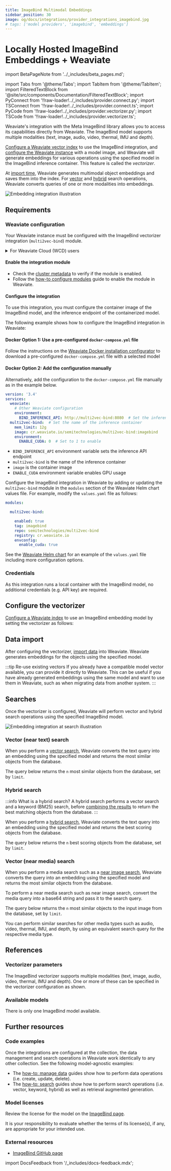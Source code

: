 ```yaml
---
title: ImageBind Multimodal Embeddings
sidebar_position: 30
image: og/docs/integrations/provider_integrations_imagebind.jpg
# tags: ['model providers', 'imagebind', 'embeddings']
---
```


# Locally Hosted ImageBind Embeddings + Weaviate

import BetaPageNote from '../_includes/beta_pages.md';

<BetaPageNote />

import Tabs from '@theme/Tabs';
import TabItem from '@theme/TabItem';
import FilteredTextBlock from '@site/src/components/Documentation/FilteredTextBlock';
import PyConnect from '!!raw-loader!../_includes/provider.connect.py';
import TSConnect from '!!raw-loader!../_includes/provider.connect.ts';
import PyCode from '!!raw-loader!../_includes/provider.vectorizer.py';
import TSCode from '!!raw-loader!../_includes/provider.vectorizer.ts';

Weaviate's integration with the Meta ImageBind library allows you to access its capabilities directly from Weaviate. The ImageBind model supports multiple modalities (text, image, audio, video, thermal, IMU and depth).

[Configure a Weaviate vector index](#configure-the-vectorizer) to use the ImageBind integration, and [configure the Weaviate instance](#weaviate-configuration) with a model image, and Weaviate will generate embeddings for various operations using the specified model in the ImageBind inference container. This feature is called the *vectorizer*.

At [import time](#data-import), Weaviate generates multimodal object embeddings and saves them into the index. For [vector](#vector-near-text-search) and [hybrid](#hybrid-search) search operations, Weaviate converts queries of one or more modalities into embeddings.

![Embedding integration illustration](../_includes/integration_imagebind_embedding.png)

## Requirements

### Weaviate configuration

Your Weaviate instance must be configured with the ImageBind vectorizer integration (`multi2vec-bind`) module.

<details>
  <summary>For Weaviate Cloud (WCD) users</summary>

This integration is not available for Weaviate Cloud (WCD) serverless instances, as it requires spinning up a container with the ImageBind model.

</details>

#### Enable the integration module

- Check the [cluster metadata](../../config-refs/meta.md) to verify if the module is enabled.
- Follow the [how-to configure modules](../../configuration/modules.md) guide to enable the module in Weaviate.

#### Configure the integration

To use this integration, you must configure the container image of the ImageBind model, and the inference endpoint of the containerized model.

The following example shows how to configure the ImageBind integration in Weaviate:

<Tabs groupId="languages">
<TabItem value="docker" label="Docker">

#### Docker Option 1: Use a pre-configured `docker-compose.yml` file

Follow the instructions on the [Weaviate Docker installation configurator](../../installation/docker-compose.md#configurator) to download a pre-configured `docker-compose.yml` file with a selected model
<br/>

#### Docker Option 2: Add the configuration manually

Alternatively, add the configuration to the `docker-compose.yml` file manually as in the example below.

```yaml
version: '3.4'
services:
  weaviate:
    # Other Weaviate configuration
    environment:
      BIND_INFERENCE_API: http://multi2vec-bind:8080  # Set the inference API endpoint
  multi2vec-bind:  # Set the name of the inference container
    mem_limit: 12g
    image: cr.weaviate.io/semitechnologies/multi2vec-bind:imagebind
    environment:
      ENABLE_CUDA: 0  # Set to 1 to enable
```

- `BIND_INFERENCE_API` environment variable sets the inference API endpoint
- `multi2vec-bind` is the name of the inference container
- `image` is the container image
- `ENABLE_CUDA` environment variable enables GPU usage

</TabItem>
<TabItem value="k8s" label="Kubernetes">

Configure the ImageBind integration in Weaviate by adding or updating the `multi2vec-bind` module in the `modules` section of the Weaviate Helm chart values file. For example, modify the `values.yaml` file as follows:

```yaml
modules:

  multi2vec-bind:

    enabled: true
    tag: imagebind
    repo: semitechnologies/multi2vec-bind
    registry: cr.weaviate.io
    envconfig:
      enable_cuda: true
```

See the [Weaviate Helm chart](https://github.com/weaviate/weaviate-helm/blob/master/weaviate/values.yaml) for an example of the `values.yaml` file including more configuration options.

</TabItem>
</Tabs>

### Credentials

As this integration runs a local container with the ImageBind model, no additional credentials (e.g. API key) are required.

## Configure the vectorizer

[Configure a Weaviate index](../../manage-data/collections.mdx#specify-a-vectorizer) to use an ImageBind embedding model by setting the vectorizer as follows:

<Tabs groupId="languages">
  <TabItem value="py" label="Python API v4">
    <FilteredTextBlock
      text={PyCode}
      startMarker="# START BasicMMVectorizerBind"
      endMarker="# END BasicMMVectorizerBind"
      language="py"
    />
  </TabItem>

  <TabItem value="js" label="JS/TS (API v3)">
    <FilteredTextBlock
      text={TSCode}
      startMarker="// START BasicMMVectorizerBind"
      endMarker="// END BasicMMVectorizerBind"
      language="ts"
    />
  </TabItem>

</Tabs>

## Data import

After configuring the vectorizer, [import data](../../manage-data/import.mdx) into Weaviate. Weaviate generates embeddings for the objects using the specified model.

<Tabs groupId="languages">

 <TabItem value="py" label="Python API v4">
    <FilteredTextBlock
      text={PyCode}
      startMarker="# START MMBatchImportExample"
      endMarker="# END MMBatchImportExample"
      language="py"
    />
  </TabItem>

 <TabItem value="js" label="JS/TS (API v3)">
    <FilteredTextBlock
      text={TSCode}
      startMarker="// START MMBatchImportExample"
      endMarker="// END MMBatchImportExample"
      language="ts"
    />
  </TabItem>

</Tabs>

:::tip Re-use existing vectors
If you already have a compatible model vector available, you can provide it directly to Weaviate. This can be useful if you have already generated embeddings using the same model and want to use them in Weaviate, such as when migrating data from another system.
:::

## Searches

Once the vectorizer is configured, Weaviate will perform vector and hybrid search operations using the specified ImageBind model.

![Embedding integration at search illustration](../_includes/integration_imagebind_embedding_search.png)

### Vector (near text) search

When you perform a [vector search](../../search/similarity.md#search-with-text), Weaviate converts the text query into an embedding using the specified model and returns the most similar objects from the database.

The query below returns the `n` most similar objects from the database, set by `limit`.

<Tabs groupId="languages">

 <TabItem value="py" label="Python API v4">
    <FilteredTextBlock
      text={PyCode}
      startMarker="# START NearTextExample"
      endMarker="# END NearTextExample"
      language="py"
    />
  </TabItem>

 <TabItem value="js" label="JS/TS (API v3)">
    <FilteredTextBlock
      text={TSCode}
      startMarker="// START NearTextExample"
      endMarker="// END NearTextExample"
      language="ts"
    />
  </TabItem>

</Tabs>

### Hybrid search

:::info What is a hybrid search?
A hybrid search performs a vector search and a keyword (BM25) search, before [combining the results](../../search/hybrid.md#change-the-ranking-method) to return the best matching objects from the database.
:::

When you perform a [hybrid search](../../search/hybrid.md), Weaviate converts the text query into an embedding using the specified model and returns the best scoring objects from the database.

The query below returns the `n` best scoring objects from the database, set by `limit`.

<Tabs groupId="languages">

 <TabItem value="py" label="Python API v4">
    <FilteredTextBlock
      text={PyCode}
      startMarker="# START HybridExample"
      endMarker="# END HybridExample"
      language="py"
    />
  </TabItem>

 <TabItem value="js" label="JS/TS (API v3)">
    <FilteredTextBlock
      text={TSCode}
      startMarker="// START HybridExample"
      endMarker="// END HybridExample"
      language="ts"
    />
  </TabItem>

</Tabs>

### Vector (near media) search

When you perform a media search such as a [near image search](../../search/similarity.md#search-with-image), Weaviate converts the query into an embedding using the specified model and returns the most similar objects from the database.

To perform a near media search such as near image search, convert the media query into a base64 string and pass it to the search query.

The query below returns the `n` most similar objects to the input image from the database, set by `limit`.

<Tabs groupId="languages">

 <TabItem value="py" label="Python API v4">
    <FilteredTextBlock
      text={PyCode}
      startMarker="# START NearImageExample"
      endMarker="# END NearImageExample"
      language="py"
    />
  </TabItem>

 <TabItem value="js" label="JS/TS (API v3)">
    <FilteredTextBlock
      text={TSCode}
      startMarker="// START NearImageExample"
      endMarker="// END NearImageExample"
      language="ts"
    />
  </TabItem>

</Tabs>

You can perform similar searches for other media types such as audio, video, thermal, IMU, and depth, by using an equivalent search query for the respective media type.

## References

### Vectorizer parameters

The ImageBind vectorizer supports multiple modalities (text, image, audio, video, thermal, IMU and depth). One or more of these can be specified in the vectorizer configuration as shown.

<Tabs groupId="languages">
  <TabItem value="py" label="Python API v4">
    <FilteredTextBlock
      text={PyCode}
      startMarker="# START FullMMVectorizerBind"
      endMarker="# END FullMMVectorizerBind"
      language="py"
    />
  </TabItem>

  <TabItem value="js" label="JS/TS (API v3)">
    <FilteredTextBlock
      text={TSCode}
      startMarker="// START FullMMVectorizerBind"
      endMarker="// END FullMMVectorizerBind"
      language="ts"
    />
  </TabItem>

</Tabs>

### Available models

There is only one ImageBind model available.

## Further resources

### Code examples

Once the integrations are configured at the collection, the data management and search operations in Weaviate work identically to any other collection. See the following model-agnostic examples:

- The [how-to: manage data](../../manage-data/index.md) guides show how to perform data operations (i.e. create, update, delete).
- The [how-to: search](../../search/index.md) guides show how to perform search operations (i.e. vector, keyword, hybrid) as well as retrieval augmented generation.

### Model licenses

Review the license for the model on the [ImageBind page](https://github.com/facebookresearch/ImageBind).

It is your responsibility to evaluate whether the terms of its license(s), if any, are appropriate for your intended use.

### External resources

- [ImageBind GitHub page](https://github.com/facebookresearch/ImageBind)

import DocsFeedback from '/_includes/docs-feedback.mdx';

<DocsFeedback/>
